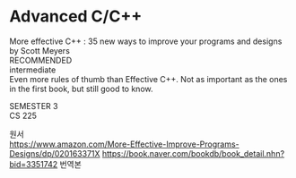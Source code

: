 # Advanced C/C++
More effective C++ : 35 new ways to improve your
programs and designs<br>
by Scott Meyers
<br>RECOMMENDED<br>
intermediate<br>
Even more rules of thumb than Effective C++. Not as important as the ones in the first book, but still good to know.

SEMESTER 3<br>
CS 225

원서<br>
https://www.amazon.com/More-Effective-Improve-Programs-Designs/dp/020163371X
https://book.naver.com/bookdb/book_detail.nhn?bid=3351742 번역본
